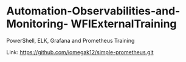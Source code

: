 # Automation-Observabilities-and-Monitoring- WFIExternalTraining
PowerShell, ELK, Grafana and Prometheus Training

Link: https://github.com/iomegak12/simple-prometheus.git


